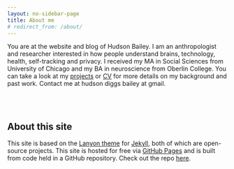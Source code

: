 ```yaml
---
layout: no-sidebar-page
title: About me
# redirect_from: /about/
---
```

You are at the website and blog of Hudson Bailey. I am an anthropologist and researcher interested in how people understand brains, technology, health, self-tracking and privacy. I received my MA in Social Sciences from University of Chicago and my BA in neuroscience from Oberlin College. You can take a look at my [projects](/projects) or [CV](/cv) for more details on my background and past work<!---, or check out my [writing](/blog)--->. Contact me at hudson diggs bailey at gmail.

<br><br>

## About this site

This site is based on the [Lanyon theme](http://lanyon.getpoole.com) for [Jekyll](http://jekyllrb.com), both of which are open-source projects. This site is hosted for free via [GitHub Pages](https://pages.github.com) and is built from code held in a GitHub repository. Check out the repo [here](https://github.com/hdbhdb/hdbhdb.github.io).
